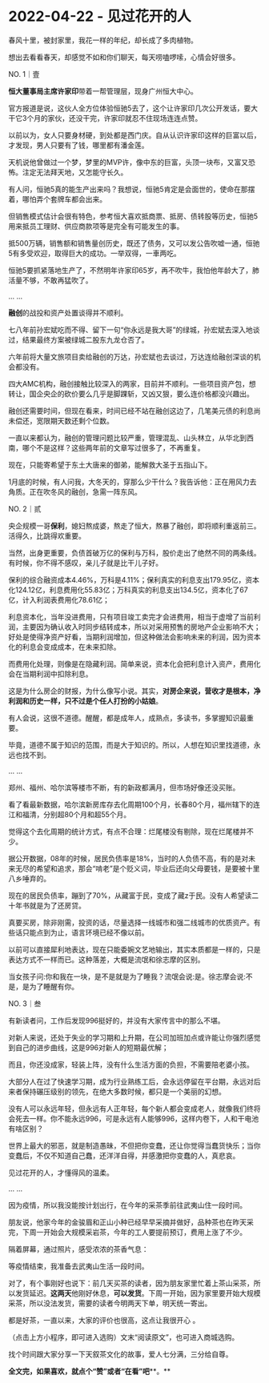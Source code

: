 # 2022-04-22 - 见过花开的人

春风十里，被封家里，我花一样的年纪，却长成了多肉植物。

想出去看看春天，却感觉不如和你们聊天，每天唠嗑啰嗦，心情会好很多。

NO. 1｜壹

**恒大董事局主席许家印**带着一帮管理层，现身广州恒大中心。

官方报道是说，这伙人全方位体验恒驰5去了，这个让许家印几次公开发话，要大干它3个月的家伙，还没干完，许家印就忍不住现场连连点赞。

以前以为，女人只要身材硬，到处都是西门庆。自从认识许家印这样的巨富以后，才发现，男人只要有了钱，哪里都有潘金莲。

天机说他曾做过一个梦，梦里的MVP许，像中东的巨富，头顶一块布，又富又恐怖。注定无法拜天地，又怎能守长久。

有人问，恒驰5真的能生产出来吗？我想说，恒驰5肯定是会面世的，使命在那摆着，哪怕弄个套牌车都会出来。

但销售模式估计会很有特色，参考恒大喜欢抵商票、抵房、债转股等历史，恒驰5用来抵员工理财、供应商款项等是完全有可能发生的事。

抵500万辆，销售额和销售量创历史，既还了债务，又可以发公告吹嘘一通，恒驰5有多受欢迎，取得巨大的成功。一举双得，一車两吃。

恒驰5要抓紧落地生产了，不然明年许家印65岁，再不吹牛，我怕他年龄大了，肺活量不够，不敢再猛吹了。

... ...

**融创**的战投和资产处置谈得并不顺利。

七八年前孙宏斌吃而不得、留下一句“你永远是我大哥”的绿城，孙宏斌去深入地谈过，结果最终方案被绿城二股东九龙仓否了。

六年前将大量文旅项目卖给融创的万达，孙宏斌也去谈过，万达连给融创深谈的机会都没有。

四大AMC机构，融创接触比较深入的两家，目前并不顺利。一些项目资产包，想转让，国企央企的砍价要么几乎是脚踝斩，又凶又狠，要么连价格都没兴趣出。

融创还需要时间，但现在看来，时间已经不站在融创这边了，几笔美元债的利息尚未偿还，宽限期天数还剩个位数。

一直以来都认为，融创的管理问题比较严重，管理混乱、山头林立，从华北到西南，哪个不是这样？这些两年前的文章写过很多了，不再重复。

现在，只能寄希望于东土大唐来的御弟，能解救大圣于五指山下。

1月底的时候，有人问我，大冬天的，穿那么少干什么？我告诉他：正在用风力去角质。正在吹冬风的融创，急需一阵东风。

NO. 2｜贰

央企规模一哥**保利**，媳妇熬成婆，熬走了恒大，熬暴了融创，即将顺利重返前三。活得久，比跳得欢重要。

当然，出身更重要，负债首破万亿的保利与万科，股价走出了绝然不同的两条线。有时候，你不得不感叹，亲儿子就是比干儿子好。

保利的综合融资成本4.46%，万科是4.11%；保利真实的利息支出179.95亿，资本化124.12亿，利息费用化55.83亿；万科真实的利息支出134.5亿，资本化了67亿，计入利润表费用化78.61亿；

利息资本化，当年没进费用，只有项目竣工卖完才会进费用，相当于虚增了当前利润，主要因为确认收入时同步结转成本，所以对采用预售的房地产企业影响不大；好处是使得净资产好看，当期利润增加，但这种做法会影响未来的利润，因为资本化的利息会变成成本，在未来扣除。

而费用化处理，则像是在隐藏利润。简单来说，资本化会把利息计入资产，费用化会在当期利润中扣除利息。

这是为什么房企的财报，为什么像写小说。其实，**对房企来说，营收才是根本，净利润和历史一样，只不过是个任人打扮的小姑娘**。

有人会说，这很不道德。醒醒，都是成年人，成熟点，多读书，多掌握知识最重要。

毕竟，道德不属于知识的范围，而是大于知识的。所以，人想在知识里找道德，永远也找不到。

... ...

郑州、福州、哈尔滨等楼市不断，有的新政都满月，但市场好像还没买账。

看了看最新数据，哈尔滨新房库存去化周期100个月，长春80个月，福州辖下的连江和福清，分别超80个月和超55个月。

觉得这个去化周期的统计方式，有点不合理：烂尾楼没有剔除，现在烂尾楼并不少。

据公开数据，08年的时候，居民负债率是18%，当时的人负债不高，有的是对未来无尽的希望和追求，那会“啃老”是个贬义词，毕业后还向父母要钱，是要被十里八乡唾弃的。

现在的居民负债率，蹦到了70%，从藏富于民，变成了藏z于民。没有人希望读二十年书就是为了还房贷。

真要买房，除非刚需，投资的话，尽量选择一线城市和强二线城市的优质资产。有些话只能点到为止，语言环境已经不像以前。

以前可以直接犀利地表达，现在只能委婉文艺地输出，其实本质都是一样的，只是表达方式不一样而已。这种落差，大概是流氓和徐志摩的区别。

当女孩子问:你和我在一块，是不是就是为了睡我？流氓会说:是。徐志摩会说:不是，是为了睡醒有你。

NO. 3｜叁

有新读者问，工作后发现996挺好的，并没有大家传言中的那么不堪。

对新人来说，还处于失业的学习期和上升期，在公司加班加点或许能让你强烈感觉到自己的进步曲线，这是996对新人的短期最优解；

而且，你还没成家，轻装上阵，没有什么生活方面的负担，不需要陪老婆小孩。

大部分人在过了快速学习期，成为行业熟练工后，会永远停留在平台期，永远对后来者保持碾压级别的领先，在绝大多数时候，都只是一个美丽的幻想。

没有人可以永远年轻，但永远有人正年轻，每个新人都会变成老人，就像我们终将会死去一样。你不能永远996，可是永远有人能够996，这样内卷下，人和干电池有啥区别？

世界上最大的邪恶，就是制造愚昧，不但把你变蠢，还让你觉得当蠢货快乐；当你变蠢后，不仅不知道自己蠢，还洋洋自得，并感激把你变蠢的人，真悲哀。

见过花开的人，才懂得风的温柔。

... ...

因为疫情，所以我没能按计划出行，在今年的采茶季前往武夷山住一段时间。

朋友说，他家今年的金骏眉和正山小种已经早早采摘并做好，品种茶也在昨天采完，下周一开始会大规模采岩茶，今年的工人要提前预订，费用上涨了不少。

隔着屏幕，通过照片，感受浓浓的茶香气息：




等疫情结束，我准备去武夷山生活一段时间。

对了，有个事刚好也说下：前几天买茶的读者，因为朋友家里忙着上茶山采茶，所以发货延迟。**这两天**他刚好休息，**可以发货**。下周一开始，因为家里要开始大规模采茶，所以没法发货，需要的读者今明两天下单，明天统一寄出。

都是好茶，一直以来，大家的评价也很高，这点让我很开心 。

（点击上方小程序，即可进入选购）文末“阅读原文”，也可进入商城选购。

找个时间跟大家分享一下天叙茶文化的故事，爱人七分满，三分给自尊。

**全文完，如果喜欢，就点个“赞”或者“在看”吧****。**